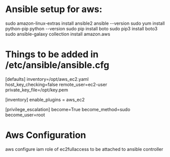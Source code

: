 Ansible setup for aws:
======================
sudo  amazon-linux-extras install ansible2
ansible --version
sudo yum install python-pip
python --version
sudo pip install boto
sudo pip3 install boto3
sudo ansible-galaxy collection install amazon.aws


Things to be added in /etc/ansible/ansible.cfg
==============================================
[defaults]
inventory=/opt/aws_ec2.yaml     
host_key_checking=false
remote_user=ec2-user
private_key_file=/opt/key.pem

[inventory]
enable_plugins = aws_ec2

[privilege_escalation]
become=True
become_method=sudo
become_user=root

Aws Configuration
==============================================
aws configure
iam role of ec2fullaccess to be attached to ansible controller

